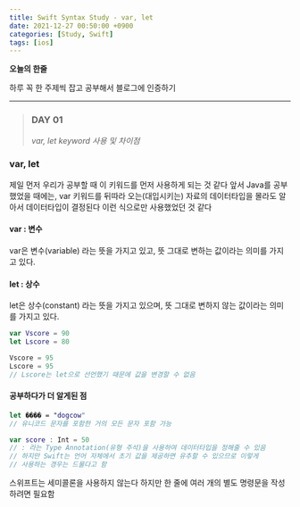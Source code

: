 ```yaml
---
title: Swift Syntax Study - var, let
date: 2021-12-27 00:50:00 +0900
categories: [Study, Swift]
tags: [ios]
---
```


**오늘의 한줄**

하루 꼭 한 주제씩 잡고 공부해서 블로그에 인증하기



---



> ### DAY 01
>
> *var, let keyword 사용 및 차이점*

### var, let

제일 먼저 우리가 공부할 때 이 키워드를 먼저 사용하게 되는 것 같다 앞서 Java를 공부했었을 때에는, var 키워드를 뒤따라 오는(대입시키는) 자료의 데이터타입을 몰라도 알아서 데이터타입이 결정된다 이런 식으로만 사용했었던 것 같다

#### var : 변수

var은 변수(variable) 라는 뜻을 가지고 있고, 뜻 그대로 변하는 값이라는 의미를 가지고 있다.

#### let : 상수

let은 상수(constant) 라는 뜻을 가지고 있으며, 뜻 그대로 변하지 않는 값이라는 의미를 가지고 있다.

```Swift
var Vscore = 90
let Lscore = 80

Vscore = 95
Lscore = 95
// Lscore는 let으로 선언했기 때문에 값을 변경할 수 없음
```

#### 공부하다가 더 알게된 점

```Swift
let ���� = "dogcow"
// 유니코드 문자를 포함한 거의 모든 문자 포함 가능

var score : Int = 50
// : 라는 Type Annotation(유형 주석)을 사용하여 데이터타입을 정해줄 수 있음
// 하지만 Swift는 언어 자체에서 초기 값을 제공하면 유추할 수 있으므로 이렇게
// 사용하는 경우는 드물다고 함
```

스위프트는 세미콜론을 사용하지 않는다
하지만 한 줄에 여러 개의 별도 명령문을 작성하려면 필요함

